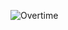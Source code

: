 ![Overtime](https://cdn.discordapp.com/attachments/294228850500435969/556518170031030282/overtimeanim.gif)
